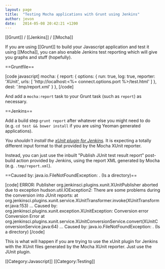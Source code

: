 ```yaml
---
layout: page
title:  "Testing Mocha applications with Grunt using Jenkins"
author: jevon
date:   2014-05-08 20:42:21 +1200
---
```


[[Grunt]] / [[Jenkins]] / [[Mocha]]

If you are using [[Grunt]] to build your Javascript application and test it using [[Mocha]], you can also enable Jenkins test reporting which will give you graphs and stuff (hopefully).

==Gruntfile==

[code javascript]
mocha: {
  report: {
    options: {
      run: true,
      log: true,
      reporter: 'XUnit',
      urls: [
        'http://localhost:<%= connect.options.port %>/test.html'
      ]
    },
    dest: '.tmp/report.xml'
  }
},
[/code]

And add a `mocha:report` task to your Grunt task (such as `report`) as necessary.

==Jenkins==

Add a build step `grunt report` after whatever else you might need to do (e.g. `cd test && bower install` if you are using Yeoman generated applications).

*You shouldn't install the <a href="https://wiki.jenkins-ci.org/display/JENKINS/xUnit+Plugin">xUnit plugin for Jenkins</a>.* It is expecting a totally different input format to that provided by the Mocha XUnit reporter.

Instead, you can just use the inbuilt "Publish JUnit test result report" post-build action provided by Jenkins, using the report XML generated by Mocha (e.g. `.tmp/report.xml`).

==Caused by: java.io.FileNotFoundException: . (Is a directory)==

[code]
ERROR: Publisher org.jenkinsci.plugins.xunit.XUnitPublisher aborted due to exception
hudson.util.IOException2: There are some problems during the conversion into JUnit reports: 
	at org.jenkinsci.plugins.xunit.service.XUnitTransformer.invoke(XUnitTransformer.java:153)
	...
Caused by: org.jenkinsci.plugins.xunit.exception.XUnitException: Conversion error Conversion Error
	at org.jenkinsci.plugins.xunit.service.XUnitConversionService.convert(XUnitConversionService.java:64)
	...
Caused by: java.io.FileNotFoundException: . (Is a directory)
[/code]

This is what will happen if you are trying to use the xUnit plugin for Jenkins with the XUnit files generated by the Mocha XUnit reporter. Just use the JUnit plugin.

[[Category:Javascript]]
[[Category:Testing]]